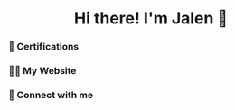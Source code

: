 <h1 align="center"> Hi there! I'm Jalen 👋</h3>

### 🧾 Certifications

### 👨‍💻 My Website

### 🔗 Connect with me

